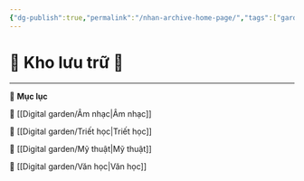 ```yaml
---
{"dg-publish":true,"permalink":"/nhan-archive-home-page/","tags":["gardenEntry"]}
---
```


# 📁 **Kho lưu trữ** 📁

---

📜 **Mục lục**  

📁 [[Digital garden/Âm nhạc\|Âm nhạc]] 

📁 [[Digital garden/Triết học\|Triết học]] 

📁 [[Digital garden/Mỹ thuật\|Mỹ thuật]] 

📁 [[Digital garden/Văn học\|Văn học]]

 